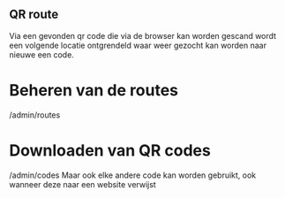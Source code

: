 ## QR route

Via een gevonden qr code die via de browser kan worden gescand wordt een volgende locatie ontgrendeld waar weer gezocht kan worden naar nieuwe een code.

# Beheren van de routes
/admin/routes

# Downloaden van QR codes
/admin/codes
Maar ook elke andere code kan worden gebruikt, ook wanneer deze naar een website verwijst